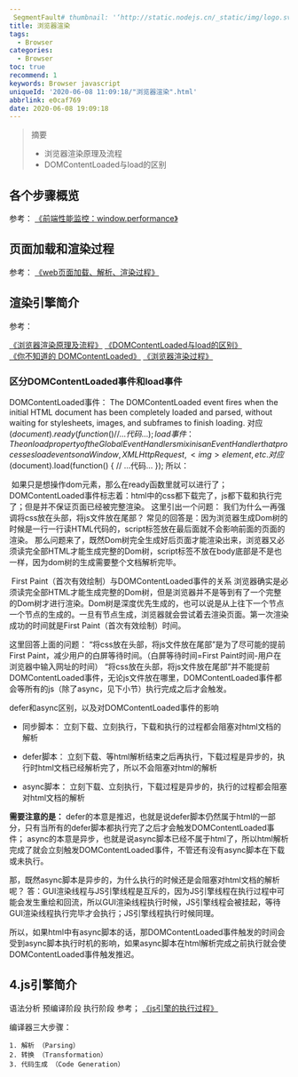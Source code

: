 ```yaml
---
 SegmentFault# thumbnail: '‘http://static.nodejs.cn/_static/img/logo.svg’'
title: 浏览器渲染
tags:
  - Browser
categories:
  - Browser
toc: true
recommend: 1
keywords: Browser javascript
uniqueId: '2020-06-08 11:09:18/"浏览器渲染".html'
abbrlink: e0caf769
date: 2020-06-08 19:09:18
---
```


> 摘要
> + 浏览器渲染原理及流程
> + DOMContentLoaded与load的区别
> <!-- more -->



## 各个步骤概览

参考：
[《前端性能监控：window.performance》](https://www.cnblogs.com/libin-1/p/6501951.html)

## 页面加载和渲染过程

参考：
[《web页面加载、解析、渲染过程》](https://www.cnblogs.com/CandyManPing/p/6635008.html)

## 渲染引擎简介

参考：

[《浏览器渲染原理及流程》](https://segmentfault.com/a/1190000019072231?utm_medium=referral&utm_source=tuicool)
[《DOMContentLoaded与load的区别》](https://www.cnblogs.com/caizhenbo/p/6679478.html)	
[《你不知道的 DOMContentLoaded》](https://zhuanlan.zhihu.com/p/25876048)
[《浏览器渲染过程》](https://heyingye.github.io/2018/03/13/浏览器渲染过程/)

### 区分DOMContentLoaded事件和load事件

DOMContentLoaded事件：
	The DOMContentLoaded event fires when the initial HTML document has been completely loaded and parsed, without waiting for stylesheets, images, and subframes to finish loading.
对应$(document).ready(function() { // …代码… });
load事件：
	The onload property of the GlobalEventHandlers mixin is an EventHandler that processes load events on a Window, XMLHttpRequest, <img> element, etc.
对应$(document).load(function() { // …代码… });
所以：

​	如果只是想操作dom元素，那么在ready函数里就可以进行了；
DOMContentLoaded事件标志着：html中的css都下载完了，js都下载和执行完了；但是并不保证页面已经被完整渲染。
这里引出一个问题：
我们为什么一再强调将css放在头部，将js文件放在尾部？
常见的回答是：因为浏览器生成Dom树的时候是一行一行读HTML代码的，script标签放在最后面就不会影响前面的页面的渲染。
那么问题来了，既然Dom树完全生成好后页面才能渲染出来，浏览器又必须读完全部HTML才能生成完整的Dom树，script标签不放在body底部是不是也一样，因为dom树的生成需要整个文档解析完毕。

​	First Paint（首次有效绘制）与DOMContentLoaded事件的关系
浏览器确实是必须读完全部HTML才能生成完整的Dom树，但是浏览器并不是等到有了一个完整的Dom树才进行渲染。Dom树是深度优先生成的，也可以说是从上往下一个节点一个节点的生成的。一旦有节点生成，浏览器就会尝试着去渲染页面。第一次渲染成功的时间就是First Paint（首次有效绘制）时间。

这里回答上面的问题：
“将css放在头部，将js文件放在尾部”是为了尽可能的提前First Paint，减少用户的白屏等待时间。（白屏等待时间=First Paint时间-用户在浏览器中输入网址的时间）
“将css放在头部，将js文件放在尾部”并不能提前DOMContentLoaded事件，无论js文件放在哪里，DOMContentLoaded事件都会等所有的js（除了async，见下小节）执行完成之后才会触发。

defer和async区别，以及对DOMContentLoaded事件的影响

+ 同步脚本：
  	立刻下载、立刻执行，下载和执行的过程都会阻塞对html文档的解析

+ defer脚本：
  	立刻下载、等html解析结束之后再执行，下载过程是异步的，执行时html文档已经解析完了，所以不会阻塞对html的解析

+ async脚本：
  	立刻下载、立刻执行，下载过程是异步的，执行的过程都会阻塞对html文档的解析

**需要注意的是：**
	defer的本意是推迟，也就是说defer脚本仍然属于html的一部分，只有当所有的defer脚本都执行完了之后才会触发DOMContentLoaded事件；
	async的本意是异步，也就是说async脚本已经不属于html了，所以html解析完成了就会立刻触发DOMContentLoaded事件，不管还有没有async脚本在下载或未执行。

那，既然async脚本是异步的，为什么执行的时候还是会阻塞对html文档的解析呢？
答：GUI渲染线程与JS引擎线程是互斥的，因为JS引擎线程在执行过程中可能会发生重绘和回流，所以GUI渲染线程执行时候，JS引擎线程会被挂起，等待GUI渲染线程执行完毕才会执行；JS引擎线程执行时候同理。

所以，如果html中有async脚本的话，那DOMContentLoaded事件触发的时间会受到async脚本执行时机的影响，如果async脚本在html解析完成之前执行就会使DOMContentLoaded事件触发推迟。



## 4.js引擎简介

语法分析
预编译阶段
执行阶段
参考；
[《js引擎的执行过程》](https://heyingye.github.io/2018/03/19/js引擎的执行过程（一）/)

编译器三大步骤：

 	1. 解析 （Parsing）
 	2. 转换 （Transformation）
 	3. 代码生成 （Code Generation）